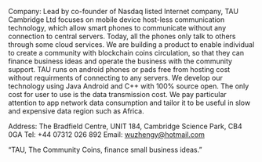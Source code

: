 Company:
Lead by co-founder of Nasdaq listed Internet company, TAU Cambridge Ltd focuses on mobile device host-less communication technology, which allow smart phones to communicate without any connection to central servers. Today, all the phones only talk to others through some cloud services. 
We are building a product to enable individual to create a community with blockchain coins circulation, so that they can finance business ideas and operate the business with the community support. TAU runs on android phones or pads free from hosting cost without requirments of connecting to any servers. 
We develop our technology using Java Android and C++ with 100% source open. The only cost for user to use is the data transmission cost. We pay particular attention to app network data consumption and tailor it to be useful in slow and expensive data region such as Africa. 

Address:
The Bradfield Centre, UNIT 184, Cambridge Science Park, CB4 0GA
Tel: +44 07312 026 892
Email: wuzhengy@hotmail.com

“TAU, The Community Coins, finance small business ideas.”
